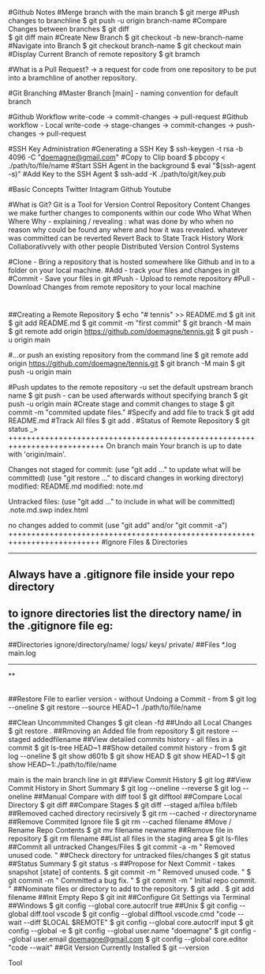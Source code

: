#Github Notes
#Merge branch with the main branch
 $ git merge 
#Push changes to branchline
 $ git push -u origin branch-name 
#Compare Changes between branches
 $ git diff 	
 $ git diff main
#Create New Branch
 $ git checkout -b new-branch-name
 #Navigate into Branch
 $ git checkout branch-name
 $ git checkout main
#Display Current Branch of remote repository
 $ git bramch

#What is a Pull Request? -> a request for code from one repository to be put into a bramchline of another repository.

#Git Branching
#Master Branch [main] - naming convention for default branch

#Github Workflow 
	write-code -> commit-changes -> pull-request
#Github workflow - Local
	write-code -> stage-changes -> commit-changes -> push-changes -> pull-request

#SSH Key Administration
#Generating a SSH Key
 $ ssh-keygen -t rsa -b 4096 -C "doemagne@gmail.com"
#Copy to Clip board
 $ pbcopy < ./path/to/file/name
#Start SSH Agent in the background
 $ eval "$(ssh-agent -s)"
#Add Key to the SSH Agent
 $ ssh-add -K ./path/to/git/key.pub


#Basic Concepts
Twitter
Intagram
Github
Youtube

#What is Git?
Git is a Tool for Version Control
	Repository
		Content Changes
		we make further changes to components within our code
			Who What When Where Why - 
			explaining / revealing : 
				what was done by 
					who 
						when no reason 
							why could be found any 
								where and 
									how it was revealed.
		whatever was committed can be reverted
	Revert Back to State
	Track History
	Work Collaborativvely with other people
	Distributed Version Control Systems

	
#Clone - Bring a repository that is hosted somewhere like Github and in to a folder on your local machine.
#Add - track your files and changes in git
#Commit - Save your files in git
#Push - Upload to remote repository
#Pull - Download Changes from remote repository to your local machine
#

##Creating a Remote Repository
 $ echo "# tennis" >> README.md
 $ git init
 $ git add README.md
 $ git commit -m "first commit"
 $ git branch -M main
 $ git remote add origin https://github.com/doemagne/tennis.git
 $ git push -u origin main

#…or push an existing repository from the command line
 $ git remote add origin https://github.com/doemagne/tennis.git
 $ git branch -M main
 $ git push -u origin main

#Push updates to the remote repository -u set the default upstream branch name $ git push - can be used afterwards without specifying branch 
 $ git push -u origin main
#Create stage and commit changes to stage
 $ git commit -m "commited update files."
#Specify and add file to track
 $ git add README.md
#Track All files
 $ git add .
#Status of Remote Repository
 $ git status 
_>
+++++++++++++++++++++++++++++++++++++++++++++++++++++++++++++++++++++++++++
On branch main
Your branch is up to date with 'origin/main'.

Changes not staged for commit:
  (use "git add <file>..." to update what will be committed)
  (use "git restore <file>..." to discard changes in working directory)
	modified:   README.md
	modified:   note.md

Untracked files:
  (use "git add <file>..." to include in what will be committed)
	.note.md.swp
	index.html

no changes added to commit (use "git add" and/or "git commit -a")
++++++++++++++++++++++++++++++++++++++++++++++++++++++++++++++++++++++++++
#Ignore Files & Directories
___

## Always have a .gitignore file inside your repo directory
## to ignore directories list the directory name/ in the .gitignore file eg:
##Directories
ignore/directory/name/
logs/
keys/
private/
##Files
*.log
main.log


___
**
##
##Restore File to earlier version - without Undoing a Commit - from $ git log --oneline
 $ git restore --source HEAD~1 ./path/to/file/name

##Clean Uncommmited Changes
 $ git clean -fd
##Undo all Local Changes
 $ git restore .
##Rmoving an Added file from repository
 $ git restore --staged addedfilename
##View detailed commits history - all files in a commit
 $ git ls-tree HEAD~1
##Show detailed commit history - from $ git log --oneline
 $ git show d601b
 $ git show HEAD
 $ git show HEAD~1
 $ git show HEAD~1:./path/to/file/name

main is the main branch line in git
##View Commit History
 $ git log
##View Commit History in Short Summary
 $ git log --oneline --reverse
 $ git log --oneline
##Manual Compare with diff tool
 $ git difftool 
##Compare Local Directory
 $ git diff 
##Compare Stages
 $ git diff --staged a/filea b/fileb
##Removed cached directory recirsively
 $ git rm --cached -r directoryname
##Remove Commited Ignore file
 $ git rm --cached filename
#Move / Rename Repo Contents
 $ git mv filename newname
##Remove file in repository
 $ git rm filename
##List all files in the staging area
 $ git ls-files
##Commit all untracked Changes/Files
 $ git commit -a -m " Removed unused code. "
##Check directory for untracked files/changes
 $ git status
##Status Summary
 $ git status -s
##Propose for Next Commit - takes snapshot [state] of contents.
 $ git commit -m " Removed unused code. "
 $ git commit -m " Committed a bug fix. "
 $ git commit -m " Initial repo commit. "
##Nominate files or directory to add to the repository.
 $ git add .
 $ git add filename
##Init Empty Repo
 $ git init
##Configure Git Settings via Terminal
##Windows
 $ git config --global core.autocrlf true 
##Unix
 $ git config --global diff.tool vscode
 $ git config --global difftool.vscode.cmd "code --wait --diff $LOCAL $REMOTE"
 $ git config --global core.autocrlf input
 $ git config --global -e
 $ git config --global user.name "doemagne"
 $ git config --global user.email doemagne@gmail.com
 $ git config --global core.editor "code --wait"
##Git Version Currently Installed
 $ git --version

Tool

